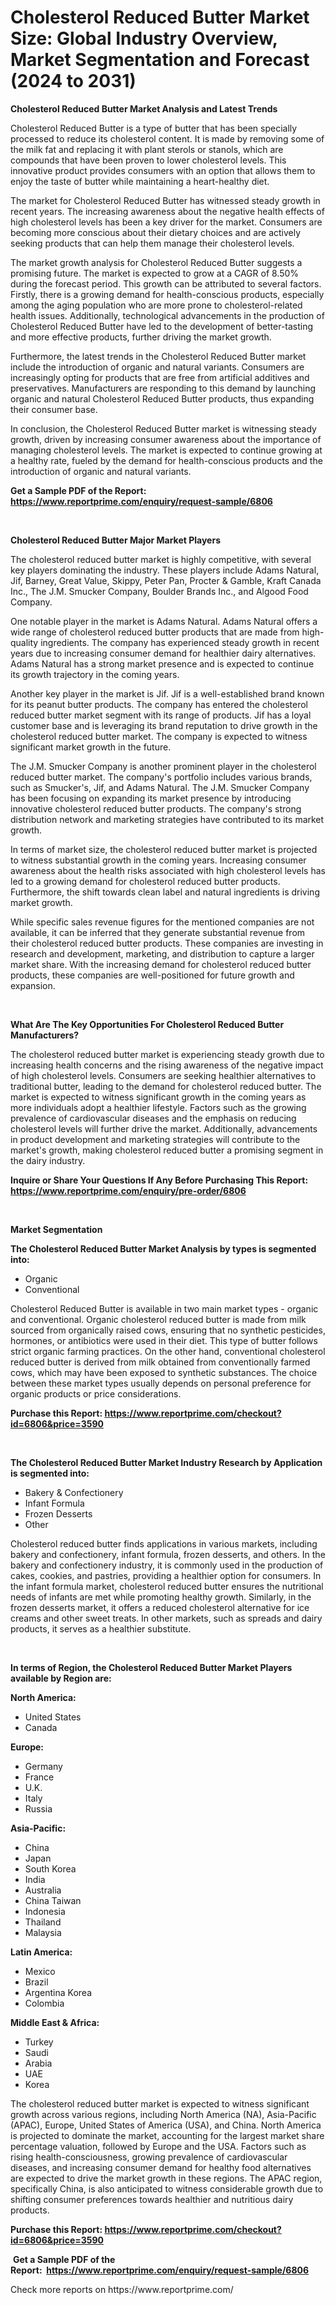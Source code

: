 <p><h1>Cholesterol Reduced Butter Market Size: Global Industry Overview, Market Segmentation and Forecast (2024 to 2031)</h1></p><p><strong>Cholesterol Reduced Butter Market Analysis and Latest Trends</strong></p>
<p><p>Cholesterol Reduced Butter is a type of butter that has been specially processed to reduce its cholesterol content. It is made by removing some of the milk fat and replacing it with plant sterols or stanols, which are compounds that have been proven to lower cholesterol levels. This innovative product provides consumers with an option that allows them to enjoy the taste of butter while maintaining a heart-healthy diet.</p><p>The market for Cholesterol Reduced Butter has witnessed steady growth in recent years. The increasing awareness about the negative health effects of high cholesterol levels has been a key driver for the market. Consumers are becoming more conscious about their dietary choices and are actively seeking products that can help them manage their cholesterol levels.</p><p>The market growth analysis for Cholesterol Reduced Butter suggests a promising future. The market is expected to grow at a CAGR of 8.50% during the forecast period. This growth can be attributed to several factors. Firstly, there is a growing demand for health-conscious products, especially among the aging population who are more prone to cholesterol-related health issues. Additionally, technological advancements in the production of Cholesterol Reduced Butter have led to the development of better-tasting and more effective products, further driving the market growth.</p><p>Furthermore, the latest trends in the Cholesterol Reduced Butter market include the introduction of organic and natural variants. Consumers are increasingly opting for products that are free from artificial additives and preservatives. Manufacturers are responding to this demand by launching organic and natural Cholesterol Reduced Butter products, thus expanding their consumer base.</p><p>In conclusion, the Cholesterol Reduced Butter market is witnessing steady growth, driven by increasing consumer awareness about the importance of managing cholesterol levels. The market is expected to continue growing at a healthy rate, fueled by the demand for health-conscious products and the introduction of organic and natural variants.</p></p>
<p><strong>Get a Sample PDF of the Report:&nbsp; <a href="https://www.reportprime.com/enquiry/request-sample/6806">https://www.reportprime.com/enquiry/request-sample/6806</a></strong></p>
<p>&nbsp;</p>
<p><strong>Cholesterol Reduced Butter Major Market Players</strong></p>
<p><p>The cholesterol reduced butter market is highly competitive, with several key players dominating the industry. These players include Adams Natural, Jif, Barney, Great Value, Skippy, Peter Pan, Procter & Gamble, Kraft Canada Inc., The J.M. Smucker Company, Boulder Brands Inc., and Algood Food Company.</p><p>One notable player in the market is Adams Natural. Adams Natural offers a wide range of cholesterol reduced butter products that are made from high-quality ingredients. The company has experienced steady growth in recent years due to increasing consumer demand for healthier dairy alternatives. Adams Natural has a strong market presence and is expected to continue its growth trajectory in the coming years.</p><p>Another key player in the market is Jif. Jif is a well-established brand known for its peanut butter products. The company has entered the cholesterol reduced butter market segment with its range of products. Jif has a loyal customer base and is leveraging its brand reputation to drive growth in the cholesterol reduced butter market. The company is expected to witness significant market growth in the future.</p><p>The J.M. Smucker Company is another prominent player in the cholesterol reduced butter market. The company's portfolio includes various brands, such as Smucker's, Jif, and Adams Natural. The J.M. Smucker Company has been focusing on expanding its market presence by introducing innovative cholesterol reduced butter products. The company's strong distribution network and marketing strategies have contributed to its market growth.</p><p>In terms of market size, the cholesterol reduced butter market is projected to witness substantial growth in the coming years. Increasing consumer awareness about the health risks associated with high cholesterol levels has led to a growing demand for cholesterol reduced butter products. Furthermore, the shift towards clean label and natural ingredients is driving market growth.</p><p>While specific sales revenue figures for the mentioned companies are not available, it can be inferred that they generate substantial revenue from their cholesterol reduced butter products. These companies are investing in research and development, marketing, and distribution to capture a larger market share. With the increasing demand for cholesterol reduced butter products, these companies are well-positioned for future growth and expansion.</p></p>
<p>&nbsp;</p>
<p><strong>What Are The Key Opportunities For Cholesterol Reduced Butter Manufacturers?</strong></p>
<p><p>The cholesterol reduced butter market is experiencing steady growth due to increasing health concerns and the rising awareness of the negative impact of high cholesterol levels. Consumers are seeking healthier alternatives to traditional butter, leading to the demand for cholesterol reduced butter. The market is expected to witness significant growth in the coming years as more individuals adopt a healthier lifestyle. Factors such as the growing prevalence of cardiovascular diseases and the emphasis on reducing cholesterol levels will further drive the market. Additionally, advancements in product development and marketing strategies will contribute to the market's growth, making cholesterol reduced butter a promising segment in the dairy industry.</p></p>
<p><strong>Inquire or Share Your Questions If Any Before Purchasing This Report: <a href="https://www.reportprime.com/enquiry/pre-order/6806">https://www.reportprime.com/enquiry/pre-order/6806</a></strong></p>
<p>&nbsp;</p>
<p><strong>Market Segmentation</strong></p>
<p><strong>The Cholesterol Reduced Butter Market Analysis by types is segmented into:</strong></p>
<p><ul><li>Organic</li><li>Conventional</li></ul></p>
<p><p>Cholesterol Reduced Butter is available in two main market types - organic and conventional. Organic cholesterol reduced butter is made from milk sourced from organically raised cows, ensuring that no synthetic pesticides, hormones, or antibiotics were used in their diet. This type of butter follows strict organic farming practices. On the other hand, conventional cholesterol reduced butter is derived from milk obtained from conventionally farmed cows, which may have been exposed to synthetic substances. The choice between these market types usually depends on personal preference for organic products or price considerations.</p></p>
<p><strong>Purchase this Report:&nbsp;<a href="https://www.reportprime.com/checkout?id=6806&price=3590">https://www.reportprime.com/checkout?id=6806&price=3590</a></strong></p>
<p>&nbsp;</p>
<p><strong>The Cholesterol Reduced Butter Market Industry Research by Application is segmented into:</strong></p>
<p><ul><li>Bakery & Confectionery</li><li>Infant Formula</li><li>Frozen Desserts</li><li>Other</li></ul></p>
<p><p>Cholesterol reduced butter finds applications in various markets, including bakery and confectionery, infant formula, frozen desserts, and others. In the bakery and confectionery industry, it is commonly used in the production of cakes, cookies, and pastries, providing a healthier option for consumers. In the infant formula market, cholesterol reduced butter ensures the nutritional needs of infants are met while promoting healthy growth. Similarly, in the frozen desserts market, it offers a reduced cholesterol alternative for ice creams and other sweet treats. In other markets, such as spreads and dairy products, it serves as a healthier substitute.</p></p>
<p>&nbsp;</p>
<p><strong>In terms of Region, the Cholesterol Reduced Butter Market Players available by Region are:</strong></p>
<p>
    <p> <strong> North America: </strong>
        <ul>
            <li>United States</li>
            <li>Canada</li>
        </ul>
        </p> 
    <p> <strong> Europe: </strong>
        <ul>
            <li>Germany</li>
            <li>France</li>
            <li>U.K.</li>
            <li>Italy</li>
            <li>Russia</li>
        </ul>
        </p> 
    <p> <strong> Asia-Pacific: </strong>
        <ul>
            <li>China</li>
            <li>Japan</li>
            <li>South Korea</li>
            <li>India</li>
            <li>Australia</li>
            <li>China Taiwan</li>
            <li>Indonesia</li>
            <li>Thailand</li>
            <li>Malaysia</li>
        </ul>
        </p> 
    <p> <strong> Latin America: </strong>
        <ul>
            <li>Mexico</li>
            <li>Brazil</li>
            <li>Argentina Korea</li>
            <li>Colombia</li>
        </ul>
        </p> 
    <p> <strong> Middle East & Africa: </strong>
        <ul>
            <li>Turkey</li>
            <li>Saudi</li>
            <li>Arabia</li>
            <li>UAE</li>
            <li>Korea</li>
        </ul>
    </p>
    </p>
<p><p>The cholesterol reduced butter market is expected to witness significant growth across various regions, including North America (NA), Asia-Pacific (APAC), Europe, United States of America (USA), and China. North America is projected to dominate the market, accounting for the largest market share percentage valuation, followed by Europe and the USA. Factors such as rising health-consciousness, growing prevalence of cardiovascular diseases, and increasing consumer demand for healthy food alternatives are expected to drive the market growth in these regions. The APAC region, specifically China, is also anticipated to witness considerable growth due to shifting consumer preferences towards healthier and nutritious dairy products.</p></p>
<p><strong>Purchase this Report: <a href="https://www.reportprime.com/checkout?id=6806&price=3590">https://www.reportprime.com/checkout?id=6806&price=3590</a></strong></p>
<p>&nbsp;<strong>Get a Sample PDF of the Report:&nbsp;&nbsp;<a href="https://www.reportprime.com/enquiry/request-sample/6806">https://www.reportprime.com/enquiry/request-sample/6806</a></strong></p>
<p><strong></strong></p>
<p>Check more reports on https://www.reportprime.com/</p>